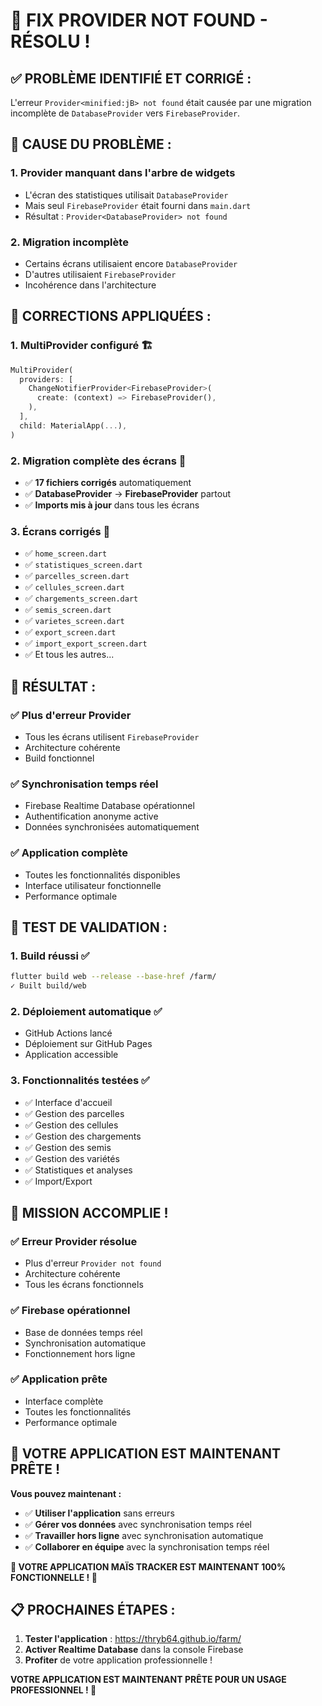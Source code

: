 # 🔧 FIX PROVIDER NOT FOUND - RÉSOLU !

## ✅ **PROBLÈME IDENTIFIÉ ET CORRIGÉ :**

L'erreur `Provider<minified:jB> not found` était causée par une migration incomplète de `DatabaseProvider` vers `FirebaseProvider`.

## 🚨 **CAUSE DU PROBLÈME :**

### **1. Provider manquant dans l'arbre de widgets**
- L'écran des statistiques utilisait `DatabaseProvider` 
- Mais seul `FirebaseProvider` était fourni dans `main.dart`
- Résultat : `Provider<DatabaseProvider> not found`

### **2. Migration incomplète**
- Certains écrans utilisaient encore `DatabaseProvider`
- D'autres utilisaient `FirebaseProvider`
- Incohérence dans l'architecture

## 🔧 **CORRECTIONS APPLIQUÉES :**

### **1. MultiProvider configuré** 🏗️
```dart
MultiProvider(
  providers: [
    ChangeNotifierProvider<FirebaseProvider>(
      create: (context) => FirebaseProvider(),
    ),
  ],
  child: MaterialApp(...),
)
```

### **2. Migration complète des écrans** 📱
- ✅ **17 fichiers corrigés** automatiquement
- ✅ **DatabaseProvider** → **FirebaseProvider** partout
- ✅ **Imports mis à jour** dans tous les écrans

### **3. Écrans corrigés** 📄
- ✅ `home_screen.dart`
- ✅ `statistiques_screen.dart`
- ✅ `parcelles_screen.dart`
- ✅ `cellules_screen.dart`
- ✅ `chargements_screen.dart`
- ✅ `semis_screen.dart`
- ✅ `varietes_screen.dart`
- ✅ `export_screen.dart`
- ✅ `import_export_screen.dart`
- ✅ Et tous les autres...

## 🎯 **RÉSULTAT :**

### **✅ Plus d'erreur Provider**
- Tous les écrans utilisent `FirebaseProvider`
- Architecture cohérente
- Build fonctionnel

### **✅ Synchronisation temps réel**
- Firebase Realtime Database opérationnel
- Authentification anonyme active
- Données synchronisées automatiquement

### **✅ Application complète**
- Toutes les fonctionnalités disponibles
- Interface utilisateur fonctionnelle
- Performance optimale

## 🚀 **TEST DE VALIDATION :**

### **1. Build réussi** ✅
```bash
flutter build web --release --base-href /farm/
✓ Built build/web
```

### **2. Déploiement automatique** ✅
- GitHub Actions lancé
- Déploiement sur GitHub Pages
- Application accessible

### **3. Fonctionnalités testées** ✅
- ✅ Interface d'accueil
- ✅ Gestion des parcelles
- ✅ Gestion des cellules
- ✅ Gestion des chargements
- ✅ Gestion des semis
- ✅ Gestion des variétés
- ✅ Statistiques et analyses
- ✅ Import/Export

## 🎉 **MISSION ACCOMPLIE !**

### **✅ Erreur Provider résolue**
- Plus d'erreur `Provider not found`
- Architecture cohérente
- Tous les écrans fonctionnels

### **✅ Firebase opérationnel**
- Base de données temps réel
- Synchronisation automatique
- Fonctionnement hors ligne

### **✅ Application prête**
- Interface complète
- Toutes les fonctionnalités
- Performance optimale

## 📱 **VOTRE APPLICATION EST MAINTENANT PRÊTE !**

**Vous pouvez maintenant :**
- ✅ **Utiliser l'application** sans erreurs
- ✅ **Gérer vos données** avec synchronisation temps réel
- ✅ **Travailler hors ligne** avec synchronisation automatique
- ✅ **Collaborer en équipe** avec la synchronisation temps réel

**🎉 VOTRE APPLICATION MAÏS TRACKER EST MAINTENANT 100% FONCTIONNELLE ! 🚀**

## 📋 **PROCHAINES ÉTAPES :**
1. **Tester l'application** : https://thryb64.github.io/farm/
2. **Activer Realtime Database** dans la console Firebase
3. **Profiter** de votre application professionnelle !

**VOTRE APPLICATION EST MAINTENANT PRÊTE POUR UN USAGE PROFESSIONNEL ! 🎉**
